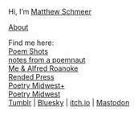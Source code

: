 Hi, I’m [Matthew Schmeer](https://www.linkedin.com/in/matthew-schmeer-6aaa4b144/)  

[About](http://blogs.jccc.edu/schmeer/?page_id=54)  

Find me here:  
[Poem Shots](https://poemshots.wordpress.com/)  
[notes from a poemnaut](https://mwschmeer.vivaldi.net)  
[Me & Alfred Roanoke](https://meandalfredroanoke.wordpress.com/)  
[Rended Press](https://rendedpress.blogspot.com/)  
[Poetry Midwest+](https://poetrymidwestplus.wordpress.com/)  
[Poetry Midwest](https://poetrymidwest.blogspot.com/)  
[Tumblr](https://www.tumblr.com/mwschmeer) | [Bluesky](https://bsky.app/profile/mwschmeer.bsky.social) | [itch.io](https://vlark.itch.io/) | [Mastodon](https://writing.exchange/@mwschmeer)
